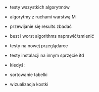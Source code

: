 
- testy wszystkich algorytmów
- algorytmy z ruchami warstwą M

- przewijanie się results zbadać

- best i worst algorithms naprawić/zmienić

- testy na nowej przeglądarce
- testy instalacji na innym sprzęcie itd

- kiedyś:
- sortowanie tabelki
- wizualizacja kostki
